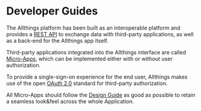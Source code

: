 # Developer Guides

The Allthings platform has been built as an interoperable platform and provides
a [REST API](rest.md) to exchange data with third-party applications, as well as
a back-end for the Allthings app itself.

Third-party applications integrated into the Allthings interface are called
[Micro-Apps](micro-app.md), which can be implemented either with or without user
authorization.

To provide a single-sign-on experience for the end user, Allthings makes use of
the open [OAuth 2.0](oauth.md) standard for third-party authorization.

All Micro-Apps should follow the [Design Guide](design-guide/) as good
as possible to retain a seamless look&feel across the whole Application. 
